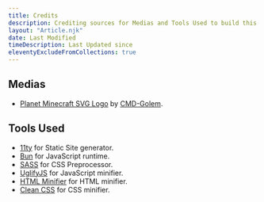 ```yaml
---
title: Credits
description: Crediting sources for Medias and Tools Used to build this website
layout: "Article.njk"
date: Last Modified
timeDescription: Last Updated since
eleventyExcludeFromCollections: true
---
```


## Medias

- [Planet Minecraft SVG Logo](https://www.planetminecraft.com/blog/planet-minecraft-svg-logo/) by [CMD-Golem](https://www.planetminecraft.com/member/cmd-golem/).

## Tools Used

- [11ty](https://11ty.dev) for Static Site generator.
- [Bun](https://bun.sh) for JavaScript runtime.
- [SASS](https://sass-lang.com) for CSS Preprocessor.
- [UglifyJS](https://www.npmjs.com/package/uglify-js) for JavaScript minifier.
- [HTML Minifier](https://www.npmjs.com/package/html-minifier) for HTML minifier.
- [Clean CSS](https://www.npmjs.com/package/clean-css) for CSS minifier.